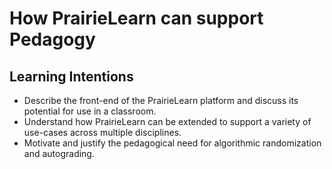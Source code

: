 # How PrairieLearn can support Pedagogy


## Learning Intentions

- Describe the front-end of the PrairieLearn platform and discuss its potential for use in a classroom.
- Understand how PrairieLearn can be extended to support a variety of use-cases across multiple disciplines.
- Motivate and justify the pedagogical need for algorithmic randomization and autograding.